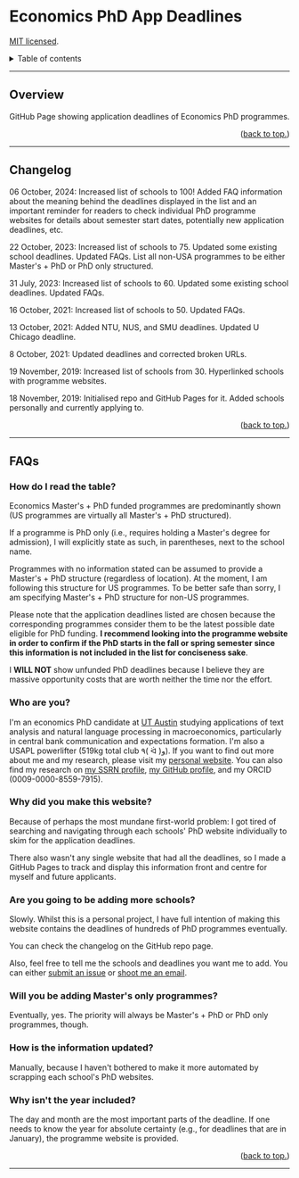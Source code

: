 # Economics PhD App Deadlines

[MIT licensed](https://github.com/PaulTran47/econ-grad-app-deadlines/blob/master/LICENCE.md).

<details>
  <summary>Table of contents</summary>
  <ul>
    <li><a href="#overview">Overview</a></li>
    <li><a href="#changelog">Changelog</a></li>
    <li><a href="#faqs">FAQs</a></li>
  </ul>
</details>

---

## Overview
GitHub Page showing application deadlines of Economics PhD programmes.

<p align="right">
  (<a href="#economics-phd-app-deadlines">back to top.</a>)
</p>

---

## Changelog
06 October, 2024: Increased list of schools to 100! Added FAQ information about the meaning behind the deadlines displayed in the list and an important reminder for readers to check individual PhD programme websites for details about semester start dates, potentially new application deadlines, etc.

22 October, 2023: Increased list of schools to 75. Updated some existing school deadlines. Updated FAQs. List all non-USA programmes to be either Master's + PhD or PhD only structured.

31 July, 2023: Increased list of schools to 60. Updated some existing school deadlines. Updated FAQs.

16 October, 2021: Increased list of schools to 50. Updated FAQs.

13 October, 2021: Added NTU, NUS, and SMU deadlines. Updated U Chicago deadline.

8 October, 2021: Updated deadlines and corrected broken URLs.

19 November, 2019: Increased list of schools from 30. Hyperlinked schools with programme websites.

18 November, 2019: Initialised repo and GitHub Pages for it. Added schools personally and currently applying to.

<p align="right">
  (<a href="#economics-phd-app-deadlines">back to top.</a>)
</p>

---

## FAQs
### How do I read the table?

Economics Master's + PhD funded programmes are predominantly shown (US programmes are virtually all Master's + PhD structured).

If a programme is PhD only (i.e., requires holding a Master's degree for admission), I will explicitly state as such, in parentheses, next to the school name.

Programmes with no information stated can be assumed to provide a Master's + PhD structure (regardless of location). At the moment, I am following this structure for US programmes. To be better safe than sorry, I am specifying Master's + PhD structure for non-US programmes.

Please note that the application deadlines listed are chosen because the corresponding programmes consider them to be the latest possible date eligible for PhD funding. **I recommend looking into the programme website in order to confirm if the PhD starts in the fall or spring semester since this information is not included in the list for conciseness sake**.

I **WILL NOT** show unfunded PhD deadlines because I believe they are massive opportunity costs that are worth neither the time nor the effort.

### Who are you?

I'm an economics PhD candidate at [UT Austin](https://liberalarts.utexas.edu/economics/gradstudents/plt377) studying applications of text analysis and natural language processing in macroeconomics, particularly in central bank communication and expectations formation. I'm also a USAPL powerlifter (519kg total club ٩( ᐛ )و). If you want to find out more about me and my research, please visit my [personal website](https://paulletran.com). You can also find my research on [my SSRN profile](https://papers.ssrn.com/sol3/cf_dev/AbsByAuth.cfm?per_id=7065188), [my GitHub profile](https://github.com/PaulTran47), and my ORCID (0009-0000-8559-7915).

### Why did you make this website?

Because of perhaps the most mundane first-world problem: I got tired of searching and navigating through each schools' PhD website individually to skim for the application deadlines.

There also wasn't any single website that had all the deadlines, so I made a GitHub Pages to track and display this information front and centre for myself and future applicants.

### Are you going to be adding more schools?

Slowly. Whilst this is a personal project, I have full intention of making this website contains the deadlines of hundreds of PhD programmes eventually.

You can check the changelog on the GitHub repo page.

Also, feel free to tell me the schools and deadlines you want me to add. You can either [submit an issue](https://github.com/PaulTran47/econ-grad-app-deadlines/issues) or [shoot me an email](mailto:pltran@utexas.edu).

### Will you be adding Master's only programmes?

Eventually, yes. The priority will always be Master's + PhD or PhD only programmes, though.

### How is the information updated?

Manually, because I haven't bothered to make it more automated by scrapping each school's PhD websites.

### Why isn't the year included?

The day and month are the most important parts of the deadline. If one needs to know the year for absolute certainty (e.g., for deadlines that are in January), the programme website is provided.

<p align="right">
  (<a href="#economics-phd-app-deadlines">back to top.</a>)
</p>

---